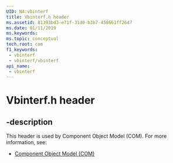 ```yaml
---
UID: NA:vbinterf
title: Vbinterf.h header
ms.assetid: 81393bd3-e71f-31d0-b3b7-458661ff2647
ms.date: 01/11/2019
ms.keywords: 
ms.topic: conceptual
tech.root: com
f1_keywords:
 - vbinterf
 - vbinterf/vbinterf
api_name:
 - vbinterf
---
```


# Vbinterf.h header


## -description

This header is used by Component Object Model (COM). For more information, see:

- [Component Object Model (COM)](../_com/index.md)


